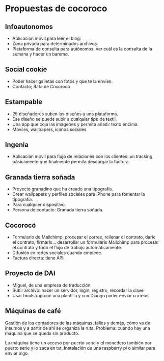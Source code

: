 # Propuestas de cocoroco

## Infoautonomos

* Aplicación móvil para leer el blog:
* Zona privada para determinados archivos.
* Plataforma de consulta para autónomos: ver cuál es la consulta de la
  semana y hacer un baremo.

## Social cookie

* Poder hacer galletas con fotos y que te la envíen.
* Contacto; Rafa de Cocorocó

## Estampable

* 25 diseñadores suben los diseños a una plataforma.
* Ese diseño se puede subir a cualquier tipo de textil.
* Una app que coja las imágenes y permita añadir texto encima.
* Móviles, wallpapers, iconos sociales

## Ingenia

* Aplicación móvil para flujo de relaciones con los clientes: un
  tracking, básicamente que finalmente permita descargar la factura.

## Granada tierra soñada

* Proyecto granadino que ha creado una tipografía.
* Crear wallpapers y perfiles sociales para iPhone para fomentar la
  tipografía.
* Para cualquier dispositivo.
* Persona de contacto: Granada tierra soñada.

## Cocorocó

* Formulario de Mailchimp, procesar el correo, rellenar el contrato,
  darle el contrato, firmarlo... desarrollar un formulario Mailchimp
  para procesar el contrato y todo el flujo de trabajo
  automáticamente.
* Difusión en redes sociales cuando empiece.
* Factura directa: tiene API

## Proyecto de DAI

* Miguel, de una empresa de traducción
* Subir archivo: hacer un servidor, login, registro, recordar la clave
* Usar bootstrap con una plantilla y con Django poder enviar correos.

## Máquinas de café

Gestión de los contadores de las máquinas, fallos y demás, cómo va de
insumos y a partir de ahí se organiza la ruta. Problema: cuando hay
una máquina que se queda sin producto.

La máquina tiene un acceso por puerto serie y el monedero también por
puerto serie y lo saca en txt. Instalación de una raspberry pi o
similar para enviar algo.









